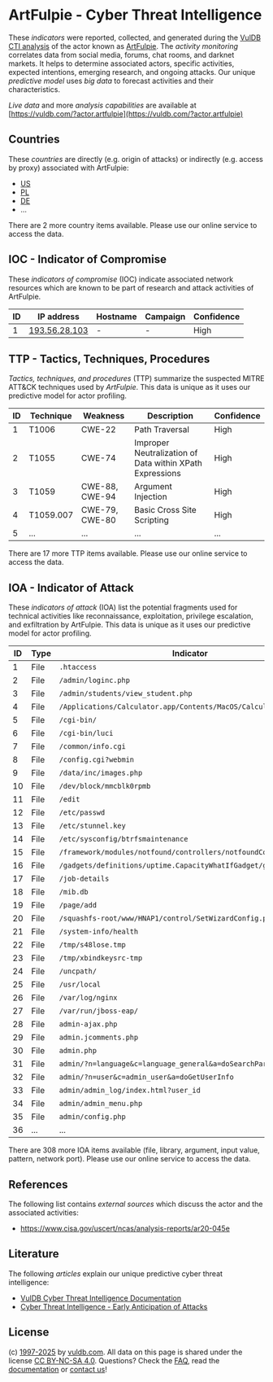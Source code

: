 # ArtFulpie - Cyber Threat Intelligence

These _indicators_ were reported, collected, and generated during the [VulDB CTI analysis](https://vuldb.com/?kb.cti) of the actor known as [ArtFulpie](https://vuldb.com/?actor.artfulpie). The _activity monitoring_ correlates data from social media, forums, chat rooms, and darknet markets. It helps to determine associated actors, specific activities, expected intentions, emerging research, and ongoing attacks. Our unique _predictive model_ uses _big data_ to forecast activities and their characteristics.

_Live data_ and more _analysis capabilities_ are available at [https://vuldb.com/?actor.artfulpie](https://vuldb.com/?actor.artfulpie)

## Countries

These _countries_ are directly (e.g. origin of attacks) or indirectly (e.g. access by proxy) associated with ArtFulpie:

* [US](https://vuldb.com/?country.us)
* [PL](https://vuldb.com/?country.pl)
* [DE](https://vuldb.com/?country.de)
* ...

There are 2 more country items available. Please use our online service to access the data.

## IOC - Indicator of Compromise

These _indicators of compromise_ (IOC) indicate associated network resources which are known to be part of research and attack activities of ArtFulpie.

ID | IP address | Hostname | Campaign | Confidence
-- | ---------- | -------- | -------- | ----------
1 | [193.56.28.103](https://vuldb.com/?ip.193.56.28.103) | - | - | High

## TTP - Tactics, Techniques, Procedures

_Tactics, techniques, and procedures_ (TTP) summarize the suspected MITRE ATT&CK techniques used by _ArtFulpie_. This data is unique as it uses our predictive model for actor profiling.

ID | Technique | Weakness | Description | Confidence
-- | --------- | -------- | ----------- | ----------
1 | T1006 | CWE-22 | Path Traversal | High
2 | T1055 | CWE-74 | Improper Neutralization of Data within XPath Expressions | High
3 | T1059 | CWE-88, CWE-94 | Argument Injection | High
4 | T1059.007 | CWE-79, CWE-80 | Basic Cross Site Scripting | High
5 | ... | ... | ... | ...

There are 17 more TTP items available. Please use our online service to access the data.

## IOA - Indicator of Attack

These _indicators of attack_ (IOA) list the potential fragments used for technical activities like reconnaissance, exploitation, privilege escalation, and exfiltration by ArtFulpie. This data is unique as it uses our predictive model for actor profiling.

ID | Type | Indicator | Confidence
-- | ---- | --------- | ----------
1 | File | `.htaccess` | Medium
2 | File | `/admin/loginc.php` | High
3 | File | `/admin/students/view_student.php` | High
4 | File | `/Applications/Calculator.app/Contents/MacOS/Calculator` | High
5 | File | `/cgi-bin/` | Medium
6 | File | `/cgi-bin/luci` | High
7 | File | `/common/info.cgi` | High
8 | File | `/config.cgi?webmin` | High
9 | File | `/data/inc/images.php` | High
10 | File | `/dev/block/mmcblk0rpmb` | High
11 | File | `/edit` | Low
12 | File | `/etc/passwd` | Medium
13 | File | `/etc/stunnel.key` | High
14 | File | `/etc/sysconfig/btrfsmaintenance` | High
15 | File | `/framework/modules/notfound/controllers/notfoundController.php` | High
16 | File | `/gadgets/definitions/uptime.CapacityWhatIfGadget/getmetrics.php` | High
17 | File | `/job-details` | Medium
18 | File | `/mib.db` | Low
19 | File | `/page/add` | Medium
20 | File | `/squashfs-root/www/HNAP1/control/SetWizardConfig.php` | High
21 | File | `/system-info/health` | High
22 | File | `/tmp/s48lose.tmp` | High
23 | File | `/tmp/xbindkeysrc-tmp` | High
24 | File | `/uncpath/` | Medium
25 | File | `/usr/local` | Medium
26 | File | `/var/log/nginx` | High
27 | File | `/var/run/jboss-eap/` | High
28 | File | `admin-ajax.php` | High
29 | File | `admin.jcomments.php` | High
30 | File | `admin.php` | Medium
31 | File | `admin/?n=language&c=language_general&a=doSearchParameter` | High
32 | File | `admin/?n=user&c=admin_user&a=doGetUserInfo` | High
33 | File | `admin/admin_log/index.html?user_id` | High
34 | File | `admin/admin_menu.php` | High
35 | File | `admin/config.php` | High
36 | ... | ... | ...

There are 308 more IOA items available (file, library, argument, input value, pattern, network port). Please use our online service to access the data.

## References

The following list contains _external sources_ which discuss the actor and the associated activities:

* https://www.cisa.gov/uscert/ncas/analysis-reports/ar20-045e

## Literature

The following _articles_ explain our unique predictive cyber threat intelligence:

* [VulDB Cyber Threat Intelligence Documentation](https://vuldb.com/?kb.cti)
* [Cyber Threat Intelligence - Early Anticipation of Attacks](https://www.scip.ch/en/?labs.20201022)

## License

(c) [1997-2025](https://vuldb.com/?kb.changelog) by [vuldb.com](https://vuldb.com/?kb.about). All data on this page is shared under the license [CC BY-NC-SA 4.0](https://creativecommons.org/licenses/by-nc-sa/4.0/). Questions? Check the [FAQ](https://vuldb.com/?kb.faq), read the [documentation](https://vuldb.com/?kb) or [contact us](https://vuldb.com/?contact)!
